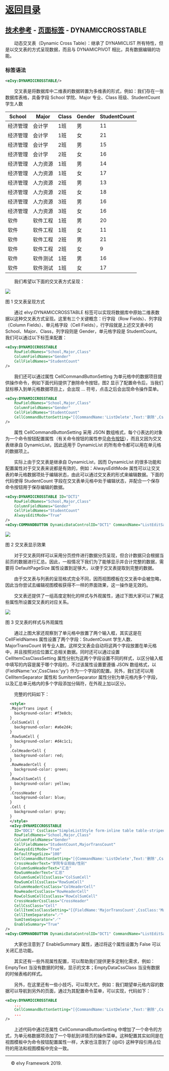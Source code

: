 # [返回目录](../../README.html)

## [技术参考](../Index.html) - [页面标签](../Sec03.html) - DYNAMICCROSSTABLE

&emsp;&emsp;动态交叉表（Dynamic Cross Table）：继承了 DYNAMICLIST 所有特性，但是以交叉表的方式呈现数据，而且与 DYNAMICPIVOT 相比，具有数据编辑的功能。  

### 标签语法

```xml
<eIvy:DYNAMICCROSSTABLE/>
```

&emsp;&emsp;交叉表是将数据库中二维表的数据转置为多维表的形式，例如：我们存在一张数据库表格，具备字段 School 学院、Major 专业、Class 班级、StudentCount 学生人数  

|School|Major|Class|Gender|StudentCount|
|---|---|---|---|---|
|经济管理|会计学|1班|男|11|
|经济管理|会计学|1班|女|21|
|经济管理|会计学|2班|男|15|
|经济管理|会计学|2班|女|16|
|经济管理|人力资源|1班|男|14|
|经济管理|人力资源|1班|女|17|
|经济管理|人力资源|2班|男|13|
|经济管理|人力资源|2班|女|18|
|经济管理|人力资源|3班|男|16|
|经济管理|人力资源|3班|女|16|
|软件|软件工程|1班|男|20|
|软件|软件工程|1班|女|11|
|软件|软件工程|2班|男|21|
|软件|软件工程|2班|女|9|
|软件|软件测试|1班|男|16|
|软件|软件测试|1班|女|17|

&emsp;&emsp;我们希望以下面的交叉表方式呈现：  

<img src="../Image/2020072202.png"></img>

图 1 交叉表呈现方式

&emsp;&emsp;通过 eIvy:DYNAMICCROSSTABLE 标签可以实现将数据库中原始二维表数据以这种交叉表方式呈现。这里有三个关键概念：行字段（Row Fields）、列字段（Column Fields）、单元格字段（Cell Fields），行字段就是上述交叉表中的 School、Major、Class，列字段则是 Gender，单元格字段是 StudentCount。我们可以通过以下标签来配置：  

```xml
<eIvy:DYNAMICCROSSTABLE
    RowFieldNames="School,Major,Class"
    ColumnFieldNames="Gender"
    CellFieldNames="StudentCount"
/>
```

&emsp;&emsp;我们还可以通过属性 CellCommandButtonSetting 为单元格中的数据项目提供操作命令，例如下面代码提供了删除命令按钮，图2 显示了配置命令后，当我们鼠标移入到单元格数据项目上，会出现 ... 符号，点击之后会出现命令操作菜单。

```xml
<eIvy:DYNAMICCROSSTABLE
    RowFieldNames="School,Major,Class"
    ColumnFieldNames="Gender"
    CellFieldNames="StudentCount"
    CellCommandButtonSetting="[{CommandName:'ListDelete',Text:'删除',CssClass:'fa fa-close',Prompt:'删除数据后无法恢复，是否执行删除？'}]"
/>
```

&emsp;&emsp;属性 CellCommandButtonSetting 采用 JSON 数组格式，每个{}表达的对象为一个命令按钮配置属性（有关命令按钮的属性参见[命令按钮](../Index.html)），而且又因为交叉表继承自 DynamicList，因此适用于 DynamicList 的所有命令都可以用在单元格的数据项上。

&emsp;&emsp;实际上由于交叉表是继承自 DynamicList，因而 DynamicList 的很多功能和配置属性对于交叉表来说都是有效的，例如：AlwaysEditMode 属性可以让交叉表的单元格数据项处于编辑状态，由此可以通过交叉表的形式来编辑数据。下面的代码使得 StudentCount 字段在交叉表单元格中处于编辑状态，并配合一个保存命令按钮用于保存编辑的数据。

```xml
<eIvy:DYNAMICCROSSTABLE ID="DCT1"
    RowFieldNames="School,Major,Class"
    ColumnFieldNames="Gender"
    CellFieldNames="StudentCount"
    AlwaysEditMode="True"
/>
<eIvy:COMMANDBUTTON DynamicDataControlID="DCT1" CommandName="ListEditSave" Text="保存" CssClass="btn btn-primary"/>
```

<img src="../Image/2020072301.png"></img>

图 2 交叉表显示效果  

&emsp;&emsp;对于交叉表同样可以采用分页控件进行数据分页呈现，但合计数据只会根据当前页的数据进行汇总。因此，一般情况下我们为了能够显示并合计完整的数据，需要将 DefaultPageSize 属性设置到足够大，以便于交叉表提取到完整的数据。  

&emsp;&emsp;由于交叉表与列表的呈现格式完全不同，因而视图模板在交叉表中会被忽略，因此当你尝试去编辑视图模板获得不一样的界面效果，这一操作是无效的。  

&emsp;&emsp;交叉表还提供了一组高度定制化的样式与外观属性，通过下图大家可以了解这些属性所设置交叉表的对应关系。  

<img src="../Image/2020072302.png"></img>

图 3 交叉表的样式与外观属性  

&emsp;&emsp;通过上图大家还观察到了单元格中放置了两个输入框，其实这是在 CellFieldNames 属性设置了两个字段：StudentCount 学生人数、MajorTransCount 转专业人数。这样交叉表会自动将这两个字段放置在单元格中，并且按照对应位置汇总相关数据。同时还可以通过设置 CellItemCssClassSetting 属性分别为这两个字段设置不同的样式，以区分输入框中填写的内容是属于哪个字段的，不过该属性设置要遵循 JSON 数组格式，以 {FieldName:'xx',CssClass:'yy'} 作为一个字段的配置。另外，我们还可以用 CellItemSeparator 属性和 SumItemSeparator 属性分别为单元格内多个字段，以及汇总单元格内的多个字段添加分隔符，在外观上加以区分。  

&emsp;&emsp;完整的代码如下：  

```xml
  <style>
  .MajorTrans input {
    background-color: #f3e8cb;
  }
  .ColSumCell {
    background-color: #a6e2d4;
  }
  .RowSumCell {
    background-color: #d4c1c1;
  }
  .ColHeaderCell {
    background-color: red;
  }
  .RowHeaderCell {
    background-color: green;
  }
  .RowColSumCell {
    background-color: yellow;
  }
  .CrossHeader {
    background-color: blue;
  }
  .Cell {
    background-color: gray;
  }
  </style>
  <eIvy:DYNAMICCROSSTABLE
    ID="DDC1" CssClass="SimpleListStyle form-inline table table-striped table-bordered table-hover"
    RowFieldNames="School,Major,Class"
    ColumnFieldNames="Gender"
    CellFieldNames="StudentCount,MajorTransCount"
    AlwaysEditMode="True"
    DefaultPageSize="100"
    CellCommandButtonSetting="[{CommandName:'ListDelete',Text:'删除',CssClass:'fa fa-close',Prompt:'删除数据后无法恢复，是否执行删除？'}]"
    CrossHeaderText="学院专业班级/性别"
    ColumnSumHeaderText="汇总"
    RowSumHeaderText="汇总"
    ColumnSumCellCssClass="ColSumCell"
    RowSumCellCssClass="RowSumCell"
    ColumnHeaderCssClass="ColHeaderCell"
    RowHeaderCssClass="RowHeaderCell"
    RowColSumCellCssClass="RowColSumCell"
    CrossHeaderCssClass="CrossHeader"
    CellCssClass="Cell"
    CellItemCssClassSetting="[{FieldName:'MajorTransCount',CssClass:'MajorTrans'}]"
    CellItemSeparator="／"
    SumItemSeparator="／"
    EnableSummary="True"
/>
<eIvy:COMMANDBUTTON DynamicDataControlID="DCT1" CommandName="ListEditSave" Text="保存" CssClass="btn btn-primary"/>
```

&emsp;&emsp;大家也注意到了 EnableSummary 属性，通过将这个属性设置为 False 可以关闭汇总功能。  

&emsp;&emsp;其实还有一些外观属性配置，可以帮助我们提供更多定制化需求，例如：EmptyText 当没有数据的时候，显示的文本；EmptyDataCssClass 当没有数据的时候表格的样式。  

&emsp;&emsp;另外，在这里还有一些小技巧，可以帮大忙。例如：我们期望单元格内容的数据可以导航到另外的页面，通过为其配置命令菜单，可以实现，代码如下：  

```xml
<eIvy:DYNAMICCROSSTABLE
    ...
    CellCommandButtonSetting="[{CommandName:'ListDelete',Text:'删除',CssClass:'fa fa-close',Prompt:'删除数据后无法恢复，是否执行删除？'},{CommandName:'Empty',Text:' 查看详情',CssClass:'fa fa-info',NavigateUrl:'~/Students/DispForm?ID={@ID}'}]"
    ...
/>
```

&emsp;&emsp;上述代码中通过在属性 CellCommandButtonSetting 中增加了一个命令的方式，为单元格数据项添加了一个导航到详情页的操作菜单。这种配置其实如同是在视图模板中为命令按钮配置属性一样，大家也注意到了 {@ID} 这种字段引用占位符的用法和视图模板中完全一致。

---
&emsp; &copy; eIvy Framework 2019.
